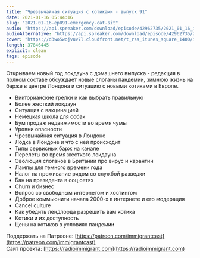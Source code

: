 ```yaml
---
title: "Чрезвычайная ситуация с котиками - выпуск 91"
date: 2021-01-16 05:44:16
slug: "2021-01-16-ep091-emergency-cat-sit"
audio: "https://api.spreaker.com/download/episode/42962735/2021_01_16_icast_ep091_emergency_cat_situation.mp3"
audioAlternative: "https://api.spreaker.com/download/episode/42962735/2021_01_16_icast_ep091_emergency_cat_situation.mp3"
cover: "https://d3wo5wojvuv7l.cloudfront.net/t_rss_itunes_square_1400/images.spreaker.com/original/83cc0f1aac530b59eaea2068f11c991a.jpg"
length: 37846445
explicit: clean
tags: episode
---
```


Открываем новый год локдауна с домашнего выпуска - редакция в полном составе обсуждает новые слоганы пандемии, зимнюю жизнь на барже в центре Лондона и ситуацию с новыми котиками в Европе.  
  
* Викторианские грелки и как выбрать правильную  
* Более жесткий локдаун  
* Ситуация с вакцинацией  
* Немецкая школа для собак  
* Бум продаж недвижимости во время чумы  
* Уровни опасности  
* Чрезвычайная ситуация в Лондоне  
* Лодка в Лондоне и что с ней происходит  
* Типы сервисных барж на канале  
* Перелеты во время жесткого локдауна  
* Эволюция слоганов в Британии про вирус и карантин  
* Лампы для темного времени года  
* Налог на проживание рядом со службой разведки  
* Бан на президента в соц сетях  
* Churn и бизнес  
* Вопрос со свободным интернетом и хостингом  
* Доброе коммьюнити начала 2000-х в интернете и его модерация  
* Cancel culture  
* Как убедить лендлорда разрешить вам котика  
* Котики и их доступность  
* Цены на котиков в условиях пандемии  
  
Поддержать на Патреоне: [https://patreon.com/immigrantcast](https://patreon.com/immigrantcast)  
Сайт проекта: [https://radioimmigrant.com](https://radioimmigrant.com)

